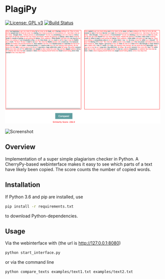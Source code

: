 # PlagiPy
[![License: GPL v3](https://img.shields.io/badge/License-GPL%20v3-blue.svg)](http://www.gnu.org/licenses/gpl-3.0)
[![Build Status](https://travis-ci.com/gerritgr/PlagiPy.svg?branch=master)](https://travis-ci.com/gerritgr/PlagiPy)


![Screenshot](https://raw.githubusercontent.com/gerritgr/PlagiPy/master/example.png)

![Screenshot](https://i.imgur.com/xEaj4sw.png)

## Overview
Implementation of a super simple plagiarism checker in Python.
A CherryPy-based webinterface makes it easy to see which parts of a text have likely been copied. 
The score counts the number of copied words.

## Installation
If Python 3.6 and pip are installed, use
```sh
pip install -r requirements.txt
```
to download Python-dependencies.

## Usage
Via the webinterface with (the url is <http://127.0.0.1:8080>)
```sh
python start_interface.py
```
or via the command line
```sh
python compare_texts examples/text1.txt examples/text2.txt
```
